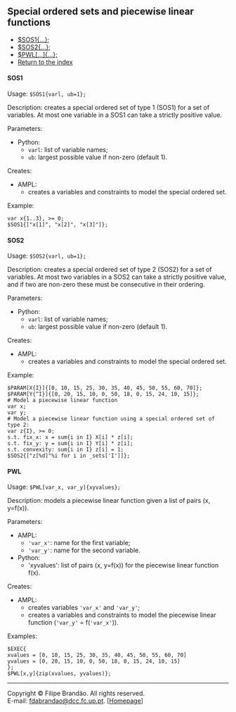 ## Special ordered sets and piecewise linear functions

* [$SOS1{...};](#sos1)
* [$SOS2{...};](#sos2)
* [$PWL[...]{...};](#pwl)
* [Return to the index](STMTS)

#### SOS1
Usage: `$SOS1{varl, ub=1};`

Description: creates a special ordered set of type 1 (SOS1) for a set of variables. At most one variable in a SOS1 can take a strictly positive value.

Parameters:

  * Python:
    * `varl`: list of variable names;
    * `ub`: largest possible value if non-zero (default 1).

Creates:

  * AMPL:
    * creates a variables and constraints to model the special ordered set.

Example:

```ampl
var x{1..3}, >= 0;
$SOS1{["x[1]", "x[2]", "x[3]"]};
```

#### SOS2
Usage: `$SOS2{varl, ub=1};`

Description: creates a special ordered set of type 2 (SOS2) for a set of variables.  At most two variables in a SOS2 can take a strictly positive value, and if two are non-zero these must be consecutive in their ordering.

Parameters:

  * Python:
    * `varl`: list of variable names;
    * `ub`: largest possible value if non-zero (default 1).

Creates:

  * AMPL:
    * creates a variables and constraints to model the special ordered set.

Example:

```ampl
$PARAM[X{I}]{[0, 10, 15, 25, 30, 35, 40, 45, 50, 55, 60, 70]};
$PARAM[Y{^I}]{[0, 20, 15, 10, 0, 50, 18, 0, 15, 24, 10, 15]};
# Model a piecewise linear function
var x;
var y;
# Model a piecewise linear function using a special ordered set of type 2:
var z{I}, >= 0;
s.t. fix_x: x = sum{i in I} X[i] * z[i];
s.t. fix_y: y = sum{i in I} Y[i] * z[i];
s.t. convexity: sum{i in I} z[i] = 1;
$SOS2{["z[%d]"%i for i in _sets['I']]};
```

#### PWL
Usage: `$PWL[var_x, var_y]{xyvalues};`

Description: models a piecewise linear function given a list of pairs (x, y=f(x)).

Parameters:

  * AMPL:
    * `'var_x'`: name for the first variable;
    * `'var_y'`: name for the second variable.
  * Python:
    * 'xyvalues': list of pairs (x, y=f(x)) for the piecewise linear function f(x).

Creates:

  * AMPL:
    * creates variables `'var_x'` and `'var_y'`;
    * creates a variables and constraints to model the piecewise linear function (`'var_y'` = f(`'var_x'`)).

Examples:

```ampl
$EXEC{
xvalues = [0, 10, 15, 25, 30, 35, 40, 45, 50, 55, 60, 70]
yvalues = [0, 20, 15, 10, 0, 50, 18, 0, 15, 24, 10, 15]
};
$PWL[x,y]{zip(xvalues, yvalues)};
```

***
Copyright © Filipe Brandão. All rights reserved.  
E-mail: <fdabrandao@dcc.fc.up.pt>. [[Homepage](http://www.dcc.fc.up.pt/~fdabrandao/)]